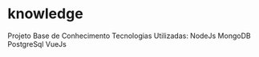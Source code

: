 # knowledge
Projeto Base de Conhecimento 
Tecnologias Utilizadas:
  NodeJs
  MongoDB
  PostgreSql
  VueJs
